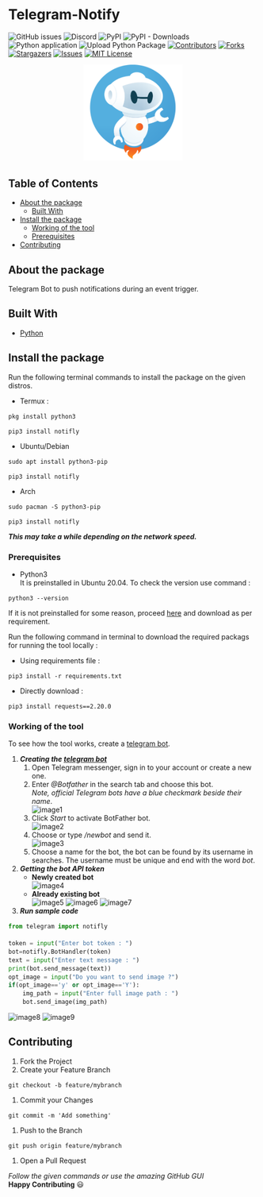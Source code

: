 # Telegram-Notify
![GitHub issues](https://img.shields.io/github/issues-raw/rexdivakar/telegram-notifly?logo=github&style=for-the-badge)
![Discord](https://img.shields.io/discord/760088481224851476?label=DISCORD&logo=discord&logoColor=green&style=for-the-badge)
![PyPI](https://img.shields.io/pypi/v/notifly?logo=github&style=for-the-badge)
![PyPI - Downloads](https://img.shields.io/pypi/dm/notifly?color=green&style=for-the-badge&logo=github)
![Python application](https://github.com/rexdivakar/Telegram-Notifly/workflows/Python%20application/badge.svg)
![Upload Python Package](https://github.com/rexdivakar/Telegram-Notifly/workflows/Upload%20Python%20Package/badge.svg)
[![Contributors][contributors-shield]][contributors-url]
[![Forks][forks-shield]][forks-url]
[![Stargazers][stars-shield]][stars-url]
[![Issues][issues-shield]][issues-url]
[![MIT License][license-shield]][license-url]

<p align="center">
<img src="others\bot.png" width="200" alt="Logo">

## Table of Contents
* [About the package](#about-the-package)
  * [Built With](#built-with)
* [Install the package](#install-the-package)
  * [Working of the tool](#working-of-the-tool)
  * [Prerequisites](#prerequisites)
* [Contributing](#contributing)

## About the package
Telegram Bot to push notifications during an event trigger.

## Built With
* [Python][1]

## Install the package
Run the following terminal commands to install the package on the given distros.
* Termux :
```
pkg install python3 
```
```
pip3 install notifly
```
* Ubuntu/Debian
```
sudo apt install python3-pip
```
```
pip3 install notifly
```
* Arch
```
sudo pacman -S python3-pip
```
```
pip3 install notifly
```
***This may take a while depending on the network speed.***
### Prerequisites
* Python3<br>
It is preinstalled in Ubuntu 20.04. To check the version use command :
```
python3 --version
```
If it is not preinstalled for some reason, proceed [here][4] and download as per requirement.

Run the following command in terminal to download the required packags for running the tool locally : 
* Using requirements file :
```
pip3 install -r requirements.txt
```
* Directly download :
```
pip3 install requests==2.20.0
```
### Working of the tool
To see how the tool works, create a [telegram bot][2].
1. ***Creating the [telegram bot][0]***
   1. Open Telegram messenger, sign in to your account or create a new one.
   1. Enter _@Botfather_ in the search tab and choose this bot.<br>*Note, official Telegram bots have a blue checkmark beside their name*.<br>
   ![image1][img1]
   1. Click _Start_ to activate BotFather bot.<br>
   ![image2][img2]
   1. Choose or type _/newbot_ and send it.<br>
   ![image3][img3]
   1. Choose a name for the bot, the bot can be found by its username in searches. The username must be unique and end with the word _bot_.<br>
1. ***Getting the bot API token***
   * **Newly created bot**<br>
   ![image4][img4]
   * **Already existing bot**<br>
   ![image5][img5]
   ![image6][img6]
   ![image7][img7]
1. ***Run sample code***
```python
from telegram import notifly

token = input("Enter bot token : ")
bot=notifly.BotHandler(token)
text = input("Enter text message : ")
print(bot.send_message(text))
opt_image = input("Do you want to send image ?")
if(opt_image=='y' or opt_image=='Y'):
    img_path = input("Enter full image path : ")
    bot.send_image(img_path)
```
![image8][img8]
![image9][img9]
## Contributing
1. Fork the Project
1. Create your Feature Branch 
```
git checkout -b feature/mybranch
```
1. Commit your Changes 
```
git commit -m 'Add something'
```
1. Push to the Branch 
```
git push origin feature/mybranch
```
1. Open a Pull Request

*Follow the given commands or use the amazing GitHub GUI*
<br>**Happy Contributing** :smiley:

[contributors-shield]: https://img.shields.io/github/contributors/rexdivakar/Telegram-Notifly.svg?style=flat-square
[contributors-url]: https://github.com/rexdivakar/Telegram-Notifly/graphs/contributors
[forks-shield]: https://img.shields.io/github/forks/rexdivakar/Telegram-Notifly.svg?style=flat-square
[forks-url]: https://github.com/rexdivakar/Telegram-Notifly/network/members
[stars-shield]: https://img.shields.io/github/stars/rexdivakar/Telegram-Notifly.svg?style=flat-square
[stars-url]: https://github.com/rexdivakar/Telegram-Notifly/stargazers
[issues-shield]: https://img.shields.io/github/issues/rexdivakar/Telegram-Notifly.svg?style=flat-square
[issues-url]: https://github.com/rexdivakar/Telegram-Notifly/issues
[license-shield]: https://img.shields.io/github/license/rexdivakar/Telegram-Notifly.svg?style=flat-square
[license-url]: https://github.com/rexdivakar/Telegram-Notifly/blob/master/LICENSE.txt
[0]:https://core.telegram.org/bots
[1]:https://www.python.org/
[2]:https://telegram.org/blog/bot-revolution
[4]:https://www.python.org/downloads/
[img1]:https://github.com/Tawishi/Telegram-Notifly/blob/documentation/others/1.png
[img2]:https://github.com/Tawishi/Telegram-Notifly/blob/documentation/others/2.png
[img3]:https://github.com/Tawishi/Telegram-Notifly/blob/documentation/others/3.png
[img4]:https://github.com/Tawishi/Telegram-Notifly/blob/documentation/others/4.png
[img5]:https://github.com/Tawishi/Telegram-Notifly/blob/documentation/others/5.png
[img6]:https://github.com/Tawishi/Telegram-Notifly/blob/documentation/others/6.png
[img7]:https://github.com/Tawishi/Telegram-Notifly/blob/documentation/others/7.png
[img8]:https://github.com/Tawishi/Telegram-Notifly/blob/documentation/others/8.png
[img9]:https://github.com/Tawishi/Telegram-Notifly/blob/documentation/others/9.png
